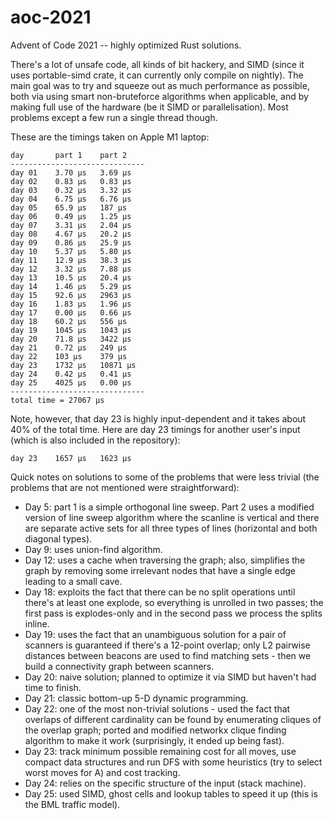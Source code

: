 # aoc-2021

Advent of Code 2021 -- highly optimized Rust solutions.

There's a lot of unsafe code, all kinds of bit hackery, and SIMD (since it uses portable-simd crate,
it can currently only compile on nightly). The main goal was to try and squeeze out as much performance
as possible, both via using smart non-bruteforce algorithms when applicable, and by making full use
of the hardware (be it SIMD or parallelisation). Most problems except a few run a single thread though.

These are the timings taken on Apple M1 laptop:

```
day       part 1    part 2    
------------------------------
day 01    3.70 μs   3.69 μs   
day 02    0.83 μs   0.83 μs   
day 03    0.32 μs   3.32 μs   
day 04    6.75 μs   6.76 μs   
day 05    65.9 μs   187 μs    
day 06    0.49 μs   1.25 μs   
day 07    3.31 μs   2.04 μs   
day 08    4.67 μs   20.2 μs   
day 09    0.86 μs   25.9 μs   
day 10    5.37 μs   5.80 μs   
day 11    12.9 μs   38.3 μs   
day 12    3.32 μs   7.88 μs   
day 13    10.5 μs   20.4 μs   
day 14    1.46 μs   5.29 μs   
day 15    92.6 μs   2963 μs   
day 16    1.83 μs   1.96 μs   
day 17    0.00 μs   0.66 μs   
day 18    60.2 μs   556 μs    
day 19    1045 μs   1043 μs   
day 20    71.8 μs   3422 μs   
day 21    0.72 μs   249 μs    
day 22    103 μs    379 μs    
day 23    1732 μs   10871 μs  
day 24    0.42 μs   0.41 μs   
day 25    4025 μs   0.00 μs   
------------------------------
total time = 27067 μs
```

Note, however, that day 23 is highly input-dependent and it takes about 40% of the total time.
Here are day 23 timings for another user's input (which is also included in the repository):

```
day 23    1657 μs   1623 μs  
```

Quick notes on solutions to some of the problems that were less trivial (the problems that
are not mentioned were straightforward):

- Day 5: part 1 is a simple orthogonal line sweep. Part 2 uses a modified version of line
  sweep algorithm where the scanline is vertical and there are separate active sets for
  all three types of lines (horizontal and both diagonal types).
- Day 9: uses union-find algorithm.
- Day 12: uses a cache when traversing the graph; also, simplifies the graph by removing
  some irrelevant nodes that have a single edge leading to a small cave.
- Day 18: exploits the fact that there can be no split operations until there's at least
  one explode, so everything is unrolled in two passes; the first pass is explodes-only
  and in the second pass we process the splits inline.
- Day 19: uses the fact that an unambiguous solution for a pair of scanners is guaranteed
  if there's a 12-point overlap; only L2 pairwise distances between beacons are used to
  find matching sets - then we build a connectivity graph between scanners.
- Day 20: naive solution; planned to optimize it via SIMD but haven't had time to finish.
- Day 21: classic bottom-up 5-D dynamic programming.
- Day 22: one of the most non-trivial solutions - used the fact that overlaps of different
  cardinality can be found by enumerating cliques of the overlap graph; ported and modified
  networkx clique finding algorithm to make it work (surprisingly, it ended up being fast).
- Day 23: track minimum possible remaining cost for all moves, use compact data structures
  and run DFS with some heuristics (try to select worst moves for A) and cost tracking.
- Day 24: relies on the specific structure of the input (stack machine).
- Day 25: used SIMD, ghost cells and lookup tables to speed it up (this is the BML traffic model).
